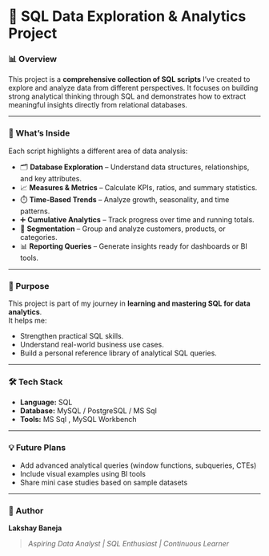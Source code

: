 # 🧠 SQL Data Exploration & Analytics Project  

### 📊 Overview  
This project is a **comprehensive collection of SQL scripts** I’ve created to explore and analyze data from different perspectives. It focuses on building strong analytical thinking through SQL and demonstrates how to extract meaningful insights directly from relational databases.  

---

### 🚀 What’s Inside  
Each script highlights a different area of data analysis:  
- 🗂️ **Database Exploration** – Understand data structures, relationships, and key attributes.  
- 📈 **Measures & Metrics** – Calculate KPIs, ratios, and summary statistics.  
- ⏱️ **Time-Based Trends** – Analyze growth, seasonality, and time patterns.  
- ➕ **Cumulative Analytics** – Track progress over time and running totals.  
- 👥 **Segmentation** – Group and analyze customers, products, or categories.  
- 📊 **Reporting Queries** – Generate insights ready for dashboards or BI tools.  

---

### 🎯 Purpose  
This project is part of my journey in **learning and mastering SQL for data analytics**.  
It helps me:  
- Strengthen practical SQL skills.  
- Understand real-world business use cases.  
- Build a personal reference library of analytical SQL queries.  

---

### 🛠️ Tech Stack  
- **Language:** SQL  
- **Database:** MySQL / PostgreSQL / MS Sql
- **Tools:** MS Sql , MySQL Workbench

---

### 💡 Future Plans  
- Add advanced analytical queries (window functions, subqueries, CTEs)  
- Include visual examples using BI tools  
- Share mini case studies based on sample datasets  

---

### 🧾 Author  
**Lakshay Baneja**  
> *Aspiring Data Analyst | SQL Enthusiast | Continuous Learner*  
